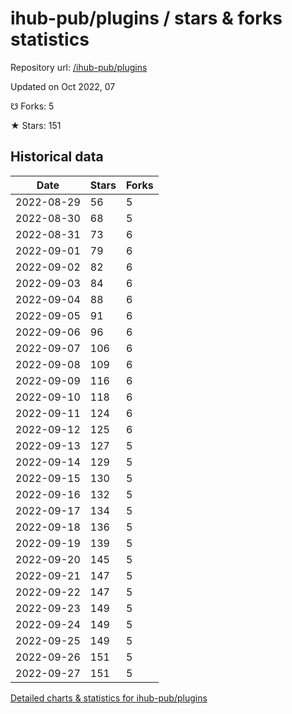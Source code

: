 # ihub-pub/plugins / stars & forks statistics

Repository url: [/ihub-pub/plugins](https://github.com/ihub-pub/plugins)

Updated on Oct 2022, 07

☋ Forks: 5

★ Stars: 151

## Historical data
| Date | Stars | Forks |
|------|-------|-------|
| 2022-08-29 | 56 | 5 | 
| 2022-08-30 | 68 | 5 | 
| 2022-08-31 | 73 | 6 | 
| 2022-09-01 | 79 | 6 | 
| 2022-09-02 | 82 | 6 | 
| 2022-09-03 | 84 | 6 | 
| 2022-09-04 | 88 | 6 | 
| 2022-09-05 | 91 | 6 | 
| 2022-09-06 | 96 | 6 | 
| 2022-09-07 | 106 | 6 | 
| 2022-09-08 | 109 | 6 | 
| 2022-09-09 | 116 | 6 | 
| 2022-09-10 | 118 | 6 | 
| 2022-09-11 | 124 | 6 | 
| 2022-09-12 | 125 | 6 | 
| 2022-09-13 | 127 | 5 | 
| 2022-09-14 | 129 | 5 | 
| 2022-09-15 | 130 | 5 | 
| 2022-09-16 | 132 | 5 | 
| 2022-09-17 | 134 | 5 | 
| 2022-09-18 | 136 | 5 | 
| 2022-09-19 | 139 | 5 | 
| 2022-09-20 | 145 | 5 | 
| 2022-09-21 | 147 | 5 | 
| 2022-09-22 | 147 | 5 | 
| 2022-09-23 | 149 | 5 | 
| 2022-09-24 | 149 | 5 | 
| 2022-09-25 | 149 | 5 | 
| 2022-09-26 | 151 | 5 | 
| 2022-09-27 | 151 | 5 | 


[Detailed charts & statistics for ihub-pub/plugins](https://reviewgithub.com/rep/ihub-pub/plugins)
